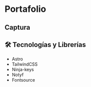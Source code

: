 # Portafolio 

## Captura 

## 🛠️ Tecnologías y Librerías  

- Astro
- TailwindCSS
- Ninja-keys
- Notyf
- Fontsource
